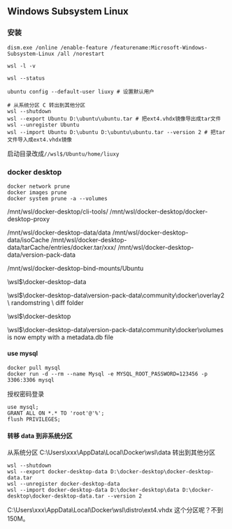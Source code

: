 ## Windows Subsystem Linux



### 安装

```
dism.exe /online /enable-feature /featurename:Microsoft-Windows-Subsystem-Linux /all /norestart
```

```
wsl -l -v

wsl --status

ubuntu config --default-user liuxy # 设置默认用户

# 从系统分区 C 转出到其他分区
wsl --shutdown
wsl --export Ubuntu D:\ubuntu\ubuntu.tar # 把ext4.vhdx镜像导出成tar文件
wsl --unregister Ubuntu
wsl --import Ubuntu D:\ubuntu D:\ubuntu\ubuntu.tar --version 2 # 把tar文件导入成ext4.vhdx镜像
```

启动目录改成`//wsl$/Ubuntu/home/liuxy`


### docker desktop
```
docker network prune
docker images prune
docker system prune -a --volumes
```

/mnt/wsl/docker-desktop/cli-tools/
/mnt/wsl/docker-desktop/docker-desktop-proxy

/mnt/wsl/docker-desktop-data/data
/mnt/wsl/docker-desktop-data/isoCache
/mnt/wsl/docker-desktop-data/tarCache/entries/docker.tar/xxx/
/mnt/wsl/docker-desktop-data/version-pack-data

/mnt/wsl/docker-desktop-bind-mounts/Ubuntu

\\wsl$\docker-desktop-data

\\wsl$\docker-desktop-data\version-pack-data\community\docker\overlay2 \ randomstring \ diff folder

\\wsl$\docker-desktop

\\wsl$\docker-desktop-data\version-pack-data\community\docker\volumes is now empty with a metadata.db file

#### use mysql

```
docker pull mysql
docker run -d --rm --name Mysql -e MYSQL_ROOT_PASSWORD=123456 -p 3306:3306 mysql
```

授权密码登录
```mysql
use mysql;
GRANT ALL ON *.* TO 'root'@'%';
flush PRIVILEGES;
```

#### 转移 data 到非系统分区
从系统分区 C:\Users\xxx\AppData\Local\Docker\wsl\data 转出到其他分区
```
wsl --shutdown
wsl --export docker-desktop-data D:\docker-desktop\docker-desktop-data.tar
wsl --unregister docker-desktop-data
wsl --import docker-desktop-data D:\docker-desktop\data D:\docker-desktop\docker-desktop-data.tar --version 2
```

 C:\Users\xxx\AppData\Local\Docker\wsl\distro\ext4.vhdx 这个分区呢？不到150M。






























